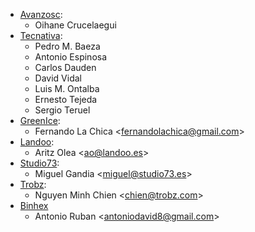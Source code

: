 - [Avanzosc](http://www.avanzosc.es):
  - Oihane Crucelaegui
- [Tecnativa](https://www.tecnativa.com):
  - Pedro M. Baeza
  - Antonio Espinosa
  - Carlos Dauden
  - David Vidal
  - Luis M. Ontalba
  - Ernesto Tejeda
  - Sergio Teruel
- [GreenIce](https://www.greenice.com):
  - Fernando La Chica \<<fernandolachica@gmail.com>\>
- [Landoo](https://www.landoo.es):
  - Aritz Olea \<<ao@landoo.es>\>
- [Studio73](https://www.studio73.es):
  - Miguel Gandia \<<miguel@studio73.es>\>
- [Trobz](https://trobz.com):
  - Nguyen Minh Chien \<<chien@trobz.com>\>
- [Binhex](https://binhex.cloud)
  - Antonio Ruban \<<antoniodavid8@gmail.com>\>
